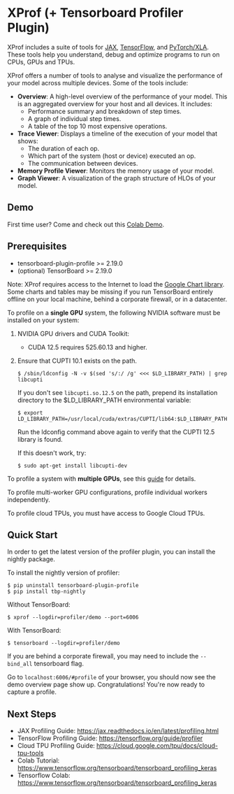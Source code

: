 # XProf (+ Tensorboard Profiler Plugin)
XProf includes a suite of tools for [JAX](https://jax.readthedocs.io/), [TensorFlow](https://www.tensorflow.org/), and [PyTorch/XLA](https://github.com/pytorch/xla). These tools help you understand, debug and optimize programs to run on CPUs, GPUs and TPUs.

XProf offers a number of tools to analyse and visualize the
performance of your model across multiple devices. Some of the tools include:

*   **Overview**: A high-level overview of the performance of your model. This
    is an aggregated overview for your host and all devices. It includes:
    *   Performance summary and breakdown of step times.
    *   A graph of individual step times.
    *   A table of the top 10 most expensive operations.
*   **Trace Viewer**: Displays a timeline of the execution of your model that shows:
    *   The duration of each op.
    *   Which part of the system (host or device) executed an op.
    *   The communication between devices.
*   **Memory Profile Viewer**: Monitors the memory usage of your model.
*   **Graph Viewer**: A visualization of the graph structure of HLOs of your model.

## Demo
First time user? Come and check out this [Colab Demo](https://docs.jaxstack.ai/en/latest/JAX_for_LLM_pretraining.html).

## Prerequisites

* tensorboard-plugin-profile >= 2.19.0
* (optional) TensorBoard >= 2.19.0

Note: XProf requires access to the Internet to load the [Google Chart library](https://developers.google.com/chart/interactive/docs/basic_load_libs#basic-library-loading).
Some charts and tables may be missing if you run TensorBoard entirely offline on
your local machine, behind a corporate firewall, or in a datacenter.

To profile on a **single GPU** system, the following NVIDIA software must be
installed on your system:

1. NVIDIA GPU drivers and CUDA Toolkit:
    * CUDA 12.5 requires 525.60.13 and higher.
2. Ensure that CUPTI 10.1 exists on the path.

   ```shell
   $ /sbin/ldconfig -N -v $(sed 's/:/ /g' <<< $LD_LIBRARY_PATH) | grep libcupti
   ```

   If you don't see `libcupti.so.12.5` on the path, prepend its installation
   directory to the $LD_LIBRARY_PATH environmental variable:

   ```shell
   $ export LD_LIBRARY_PATH=/usr/local/cuda/extras/CUPTI/lib64:$LD_LIBRARY_PATH
   ```
   Run the ldconfig command above again to verify that the CUPTI 12.5 library is
   found.

   If this doesn't work, try:
   ```shell
   $ sudo apt-get install libcupti-dev
   ```

To profile a system with **multiple GPUs**, see this [guide](https://github.com/tensorflow/profiler/blob/master/docs/profile_multi_gpu.md) for details.

To profile multi-worker GPU configurations, profile individual workers
independently.

To profile cloud TPUs, you must have access to Google Cloud TPUs.

## Quick Start
In order to get the latest version of the profiler plugin, you can install the
nightly package.

To install the nightly version of profiler:

```
$ pip uninstall tensorboard-plugin-profile
$ pip install tbp-nightly
```

Without TensorBoard:
```
$ xprof --logdir=profiler/demo --port=6006
```

With TensorBoard:

```
$ tensorboard --logdir=profiler/demo
```
If you are behind a corporate firewall, you may need to include the `--bind_all`
tensorboard flag.

Go to `localhost:6006/#profile` of your browser, you should now see the demo
overview page show up.
Congratulations! You're now ready to capture a profile.

## Next Steps

* JAX Profiling Guide: https://jax.readthedocs.io/en/latest/profiling.html
* TensorFlow Profiling Guide: https://tensorflow.org/guide/profiler
* Cloud TPU Profiling Guide: https://cloud.google.com/tpu/docs/cloud-tpu-tools
* Colab Tutorial: https://www.tensorflow.org/tensorboard/tensorboard_profiling_keras
* Tensorflow Colab: https://www.tensorflow.org/tensorboard/tensorboard_profiling_keras
